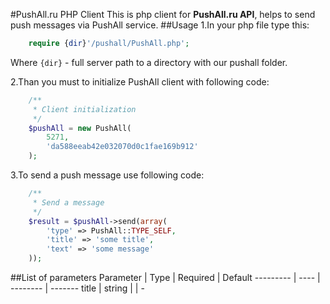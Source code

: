 #PushAll.ru PHP Client
This is php client for **PushAll.ru API**, helps to send push messages via PushAll service.
##Usage
1.In your php file type this: 
```php
    require {dir}'/pushall/PushAll.php';
```
Where `{dir}` - full server path to a directory with our pushall folder.

2.Than you must to initialize PushAll client with following code:
```php
    /**
     * Client initialization
     */
    $pushAll = new PushAll(
        5271, 
        'da588eeab42e032070d0c1fae169b912'
    );
```

3.To send a push message use following code:
```php
    /**
     * Send a message
     */
    $result = $pushAll->send(array(
        'type' => PushAll::TYPE_SELF,
        'title' => 'some title',
        'text' => 'some message'
    ));
```
##List of parameters
Parameter | Type | Required | Default
--------- | ---- | -------- | -------
title | string |  | -
